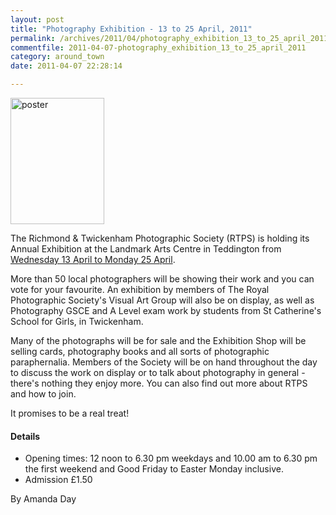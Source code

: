 ```yaml
---
layout: post
title: "Photography Exhibition - 13 to 25 April, 2011"
permalink: /archives/2011/04/photography_exhibition_13_to_25_april_2011.html
commentfile: 2011-04-07-photography_exhibition_13_to_25_april_2011
category: around_town
date: 2011-04-07 22:28:14

---
```


<a href="/assets/images/2011/RTPS_2011_annual_photoexhib.jpg" title="See larger version of - poster"><img src="/assets/images/2011/RTPS_2011_annual_photoexhib_thumb.jpg" width="150" height="202" alt="poster" class="photo right" /></a>

The Richmond & Twickenham Photographic Society (RTPS) is holding its Annual Exhibition at the Landmark Arts Centre in Teddington from [Wednesday 13 April to Monday 25 April](https://stmargarets.london/event/show/200705142769).

More than 50 local photographers will be showing their work and you can vote for your favourite. An exhibition by members of The Royal Photographic Society's Visual Art Group will also be on display, as well as Photography GSCE and A Level exam work by students from St Catherine's School for Girls, in Twickenham.

Many of the photographs will be for sale and the Exhibition Shop will be selling cards, photography books and all sorts of photographic paraphernalia. Members of the Society will be on hand throughout the day to discuss the work on display or to talk about photography in general - there's nothing they enjoy more. You can also find out more about RTPS and how to join.

It promises to be a real treat!

#### Details

-   Opening times: 12 noon to 6.30 pm weekdays and 10.00 am to 6.30 pm the first weekend and Good Friday to Easter Monday inclusive.
-   Admission £1.50

By Amanda Day
